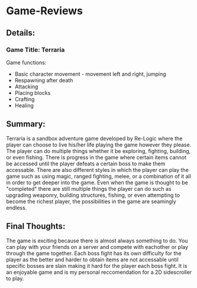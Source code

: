 # Game-Reviews
## Details:
### Game Title: Terraria

Game functions:
- Basic character movement - movement left and right, jumping
- Respawning after death
- Attacking
- Placing blocks
- Crafting
- Healing

## Summary:
Terraria is a sandbox adventure game developed by Re-Logic where the player can choose to live his/her life playing the game however they please. The player can do multiple things whether it be exploring, fighting, building, or even fishing. There is progress in the game where certain items cannot be accessed until the player defeats a certain boss to make them accessable. There are also different styles in which the player can play the game such as using magic, ranged fighting, melee, or a combination of it all in order to get deeper into the game. Even when the game is thought to be "completed" there are still multiple things the player can do such as upgrading weaponry, building structures, fishing, or even attempting to become the richest player, the possibilities in the game are seamingly endless.

## Final Thoughts:
The game is exciting because there is almost always something to do. You can play with your friends on a server and compete with eachother or play through the game together. Each boss fight has its own difficulty for the player as the better and harder to obtain items are not accessable until specific bosses are slain making it hard for the player each boss fight. It is an enjoyable game and is my personal reccomendation for a 2D sidescroller to play.
